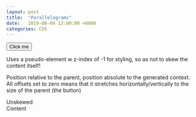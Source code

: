 ```yaml
---
layout: post
title:  "Parallelograms"
date:   2019-06-04 12:00:00 +0000
categories: CSS
---
```

<section>
  <button class="button"><div>Click me</div></button>
  <!--more-->

  <p>Uses a pseudo-element w z-index of -1 for styling, so as not to skew the content itself!</p>
  <p>Position relative to the parent, position absolute to the generated context. All offsets set to zero means that it stretches horizontally/vertically to the size of the parent (the button)</p>

  <div class="skewy"><div>Unskewed</div><div>Content</div></div>
</section>
